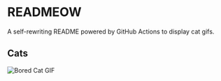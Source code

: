 # READMEOW

A self-rewriting README powered by GitHub Actions to display cat gifs.

## Cats

![Bored Cat GIF](https://media4.giphy.com/media/v1.Y2lkPTlhY2QwMmRhbTBvaXBrcm43cGtmbzMxdW94Z3RkY3MybzJjbzRodzN4ZjByM202cCZlcD12MV9naWZzX3NlYXJjaCZjdD1n/mlvseq9yvZhba/200.gif)
